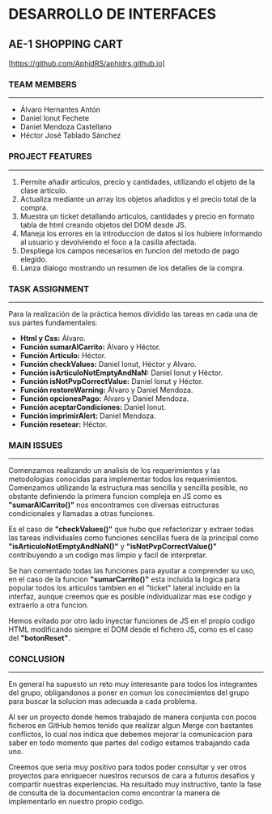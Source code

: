 
# DESARROLLO DE INTERFACES #

## AE-1 SHOPPING CART ##

[https://github.com/AphidRS/aphidrs.github.io]

###  TEAM MEMBERS  ###

---

- Álvaro Hernantes Antón
- Daniel Ionut Fechete
- Daniel Mendoza Castellano
- Héctor José Tablado Sánchez

###  PROJECT FEATURES  ###

---

1. Permite añadir articulos, precio y cantidades, utilizando el objeto de la clase articulo.
2. Actualiza mediante un array los objetos añadidos y el precio total de la compra.
3. Muestra un ticket detallando articulos, cantidades y precio en formato tabla de html creando objetos del DOM desde JS.
4. Maneja los errores en la introduccion de datos si los hubiere informando al usuario y devolviendo el foco a la casilla afectada.
5. Despliega los campos necesarios en funcion del metodo de pago elegido.
6. Lanza dialogo mostrando un resumen de los detalles de la compra.

###  TASK ASSIGNMENT  ###

---

Para la realización de la práctica hemos dividido las tareas en cada una de sus partes fundamentales:

- **Html y Css:** Álvaro.
- **Función sumarAlCarrito:** Álvaro y Héctor.
- **Función Articulo:** Héctor.
- **Función checkValues:** Daniel Ionut, Héctor y Alvaro.
- **Función isArticuloNotEmptyAndNaN:** Daniel Ionut y Héctor.
- **Función isNotPvpCorrectValue:** Daniel Ionut y Héctor.
- **Función restoreWarning:** Álvaro y Daniel Mendoza.
- **Función opcionesPago:** Álvaro y Daniel Mendoza.
- **Función aceptarCondiciones:** Daniel Ionut.
- **Función imprimirAlert:** Daniel Mendoza.
- **Función resetear:** Héctor.

###  MAIN ISSUES  ###

---

Comenzamos realizando un analisis de los requerimientos y las metodologias
conocidas para implementar todos los requerimientos. Comenzamos utilizando la estructura mas sencilla y sencilla posible, no obstante definiendo la primera funcion compleja en JS como es **"sumarAlCarrito()"** nos encontramos con diversas estructuras condicionales y llamadas a otras funciones.

Es el caso de **"checkValues()"** que hubo que refactorizar y extraer todas las tareas individuales como funciones sencillas fuera de la principal como **"isArticuloNotEmptyAndNaN()"** y **"isNotPvpCorrectValue()"** contribuyendo a un codigo mas limpio y facil de interpretar.

Se han comentado todas las funciones para ayudar a comprender su uso, en el caso de la funcion **"sumarCarrito()"** esta incluida la logica para popular todos los articulos tambien en el "ticket" lateral incluido en la interfaz, aunque creemos que es posible individualizar mas ese codigo y extraerlo a otra funcion.

Hemos evitado por otro lado inyectar funciones de JS en el propio codigo HTML modificando siempre el DOM desde el fichero JS, como es el caso del **"botonReset"**.

###  CONCLUSION  ###

---

En general ha supuesto un reto muy interesante para todos los integrantes
del grupo, obligandonos a poner en comun los conocimientos del grupo para
buscar la solucion mas adecuada a cada problema.

Al ser un proyecto donde hemos trabajado de manera conjunta con pocos ficheros en GitHub hemos tenido que realizar algun Merge con bastantes conflictos, lo cual nos indica que debemos mejorar la comunicacion para
saber en todo momento que partes del codigo estamos trabajando cada uno.

Creemos que seria muy positivo para todos poder consultar y ver otros proyectos para enriquecer nuestros recursos de cara a futuros desafios y compartir nuestras experiencias. Ha resultado muy instructivo, tanto la fase de consulta de la documentacion como encontrar la manera de implementarlo en nuestro propio codigo.
